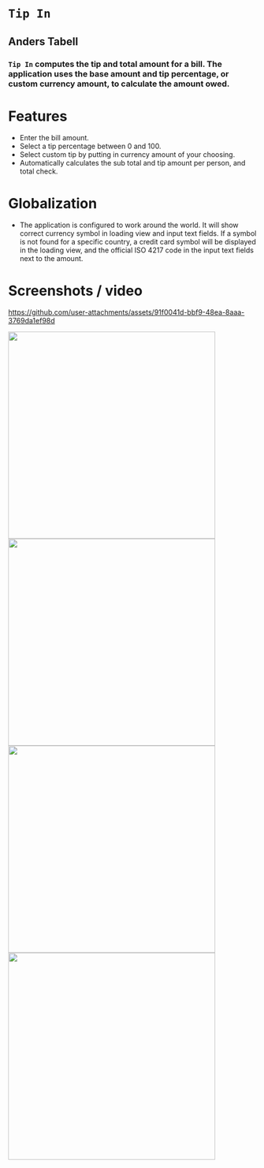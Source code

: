 # `Tip In`
## Anders Tabell
### `Tip In` computes the tip and total amount for a bill. The application uses the base amount and tip percentage, or custom currency amount, to calculate the amount owed.
# Features
- Enter the bill amount.
- Select a tip percentage between 0 and 100.
- Select custom tip by putting in currency amount of your choosing.
- Automatically calculates the sub total and tip amount per person, and total check.
# Globalization
- The application is configured to work around the world. It will show correct currency symbol in loading view and input text fields. If a symbol is not found for a specific country, a credit card symbol will be displayed in the loading view, and the official ISO 4217 code in the input text fields next to the amount.
# Screenshots / video


https://github.com/user-attachments/assets/91f0041d-bbf9-48ea-8aaa-3769da1ef98d

<img src="https://github.com/user-attachments/assets/17adf891-5971-4994-96e5-60f1bb4701e5" height="420">

<img src="https://github.com/user-attachments/assets/ea845735-e3f1-4c0b-aa98-8924e5b860cd" height="420">

<img src="https://github.com/user-attachments/assets/63653d44-c767-4448-aa61-8bb88f6941a9" height="420">

<img src="https://github.com/user-attachments/assets/cf3da1c7-51dc-41ff-b6ba-2c92cde561fa" height="420">
